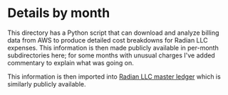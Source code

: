 # Details by month

This directory has a Python script that can download and analyze
billing data from AWS to produce detailed cost breakdowns for Radian
LLC expenses. This information is then made publicly available in
per-month subdirectories here; for some months with unusual charges
I've added commentary to explain what was going on.

This information is then imported into [Radian LLC master
ledger](https://nextcloud.radian.codes/s/mpyJkkgjNSR2KtD)
which is similarly publicly available.
